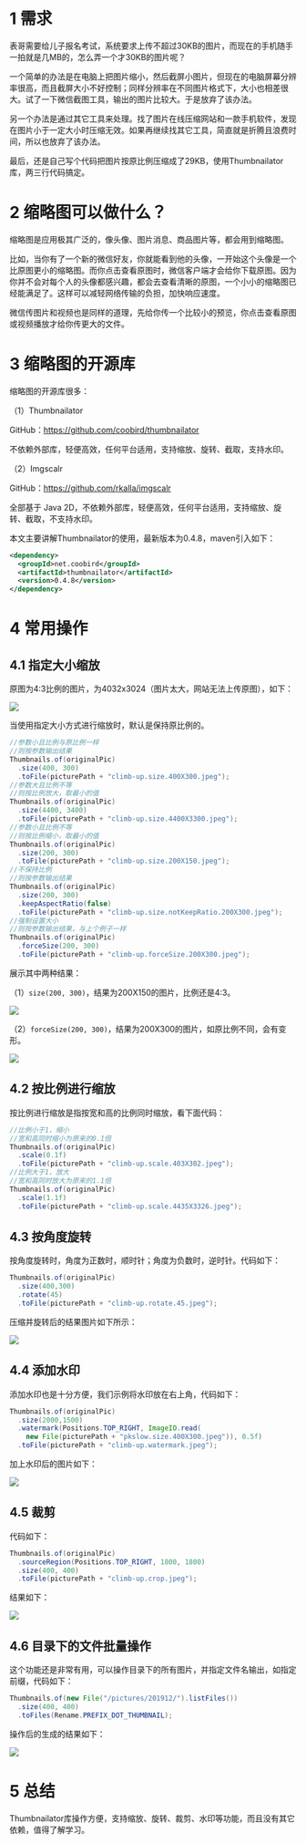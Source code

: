 # 1 需求

表哥需要给儿子报名考试，系统要求上传不超过30KB的图片，而现在的手机随手一拍就是几MB的，怎么弄一个才30KB的图片呢？

一个简单的办法是在电脑上把图片缩小，然后截屏小图片，但现在的电脑屏幕分辨率很高，而且截屏大小不好控制；同样分辨率在不同图片格式下，大小也相差很大。试了一下微信截图工具，输出的图片比较大。于是放弃了该办法。

另一个办法是通过其它工具来处理。找了图片在线压缩网站和一款手机软件，发现在图片小于一定大小时压缩无效。如果再继续找其它工具，简直就是折腾且浪费时间，所以也放弃了该办法。

最后，还是自己写个代码把图片按原比例压缩成了29KB，使用Thumbnailator库，两三行代码搞定。



# 2 缩略图可以做什么？

缩略图是应用极其广泛的，像头像、图片消息、商品图片等，都会用到缩略图。

比如，当你有了一个新的微信好友，你就能看到他的头像，一开始这个头像是一个比原图更小的缩略图。而你点击查看原图时，微信客户端才会给你下载原图。因为你并不会对每个人的头像都感兴趣，都会去查看清晰的原图，一个小小的缩略图已经能满足了。这样可以减轻网络传输的负担，加快响应速度。

微信传图片和视频也是同样的道理，先给你传一个比较小的预览，你点击查看原图或视频播放才给你传更大的文件。



# 3 缩略图的开源库

缩略图的开源库很多：

（1）Thumbnailator

GitHub：https://github.com/coobird/thumbnailator

不依赖外部库，轻便高效，任何平台适用，支持缩放、旋转、截取，支持水印。

（2）Imgscalr

GitHub：https://github.com/rkalla/imgscalr

全部基于 Java 2D，不依赖外部库，轻便高效，任何平台适用，支持缩放、旋转、截取，不支持水印。



本文主要讲解Thumbnailator的使用，最新版本为0.4.8，maven引入如下：

```xml
<dependency>
  <groupId>net.coobird</groupId>
  <artifactId>thumbnailator</artifactId>
  <version>0.4.8</version>
</dependency>
```



# 4 常用操作

## 4.1 指定大小缩放

原图为4:3比例的图片，为4032x3024（图片太大，网站无法上传原图），如下：

![](https://pkslow.oss-cn-shenzhen.aliyuncs.com/images/201912/climb-up.4032x3024.jpeg)

当使用指定大小方式进行缩放时，默认是保持原比例的。

```java
//参数小且比例与原比例一样
//则按参数输出结果
Thumbnails.of(originalPic)
  .size(400, 300)
  .toFile(picturePath + "climb-up.size.400X300.jpeg");
//参数大且比例不等
//则按比例放大，取最小的值
Thumbnails.of(originalPic)
  .size(4400, 3400)
  .toFile(picturePath + "climb-up.size.4400X3300.jpeg");
//参数小且比例不等
//则按比例缩小，取最小的值
Thumbnails.of(originalPic)
  .size(200, 300)
  .toFile(picturePath + "climb-up.size.200X150.jpeg");
//不保持比例
//则按参数输出结果
Thumbnails.of(originalPic)
  .size(200, 300)
  .keepAspectRatio(false)
  .toFile(picturePath + "climb-up.size.notKeepRatio.200X300.jpeg");
//强制设置大小
//则按参数输出结果，与上个例子一样
Thumbnails.of(originalPic)
  .forceSize(200, 300)
  .toFile(picturePath + "climb-up.forceSize.200X300.jpeg");
```

展示其中两种结果：

（1）`size(200, 300)`，结果为200X150的图片，比例还是4:3。

![](https://pkslow.oss-cn-shenzhen.aliyuncs.com/images/201912/climb-up.size.200X150.jpeg)

（2）`forceSize(200, 300)`，结果为200X300的图片，如原比例不同，会有变形。

![](https://pkslow.oss-cn-shenzhen.aliyuncs.com/images/201912/climb-up.forceSize.200X300.jpeg)



## 4.2 按比例进行缩放

按比例进行缩放是指按宽和高的比例同时缩放，看下面代码：

```java
//比例小于1，缩小
//宽和高同时缩小为原来的0.1倍
Thumbnails.of(originalPic)
  .scale(0.1f)
  .toFile(picturePath + "climb-up.scale.403X302.jpeg");
//比例大于1，放大
//宽和高同时放大为原来的1.1倍
Thumbnails.of(originalPic)
  .scale(1.1f)
  .toFile(picturePath + "climb-up.scale.4435X3326.jpeg");
```



## 4.3 按角度旋转

按角度旋转时，角度为正数时，顺时针；角度为负数时，逆时针。代码如下：

```java
Thumbnails.of(originalPic)
  .size(400,300)
  .rotate(45)
  .toFile(picturePath + "climb-up.rotate.45.jpeg");
```

压缩并旋转后的结果图片如下所示：

![](https://pkslow.oss-cn-shenzhen.aliyuncs.com/images/201912/climb-up.rotate.45.jpeg)



## 4.4 添加水印

添加水印也是十分方便，我们示例将水印放在右上角，代码如下：

```java
Thumbnails.of(originalPic)
  .size(2000,1500)
  .watermark(Positions.TOP_RIGHT, ImageIO.read(
    new File(picturePath + "pkslow.size.400X300.jpeg")), 0.5f)
  .toFile(picturePath + "climb-up.watermark.jpeg");
```

加上水印后的图片如下：

![](https://pkslow.oss-cn-shenzhen.aliyuncs.com/images/201912/climb-up.watermark.jpeg)



## 4.5 裁剪

代码如下：

```java
Thumbnails.of(originalPic)
  .sourceRegion(Positions.TOP_RIGHT, 1800, 1800)
  .size(400, 400)
  .toFile(picturePath + "climb-up.crop.jpeg");
```

结果如下：

![](https://pkslow.oss-cn-shenzhen.aliyuncs.com/images/201912/climb-up.crop.jpeg)



## 4.6 目录下的文件批量操作

这个功能还是非常有用，可以操作目录下的所有图片，并指定文件名输出，如指定前缀，代码如下：

```java
Thumbnails.of(new File("/pictures/201912/").listFiles())
  .size(400, 400)
  .toFiles(Rename.PREFIX_DOT_THUMBNAIL);
```

操作后的生成的结果如下：

![](https://pkslow.oss-cn-shenzhen.aliyuncs.com/images/201912/directory.png)



# 5 总结

Thumbnailator库操作方便，支持缩放、旋转、裁剪、水印等功能，而且没有其它依赖，值得了解学习。


